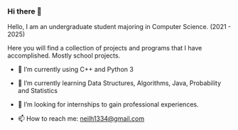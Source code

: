 ### Hi there 👋

<!--
**NightFall28/NightFall28** is a ✨ _special_ ✨ repository because its `README.md` (this file) appears on your GitHub profile.

Here are some ideas to get you started:

- 🔭 I’m currently working on ...
- 🌱 I’m currently learning ...
- 👯 I’m looking to collaborate on ...
- 🤔 I’m looking for help with ...
- 💬 Ask me about ...
- 📫 How to reach me: ...
- 😄 Pronouns: ...
- ⚡ Fun fact: ...
--> 
Hello, I am an undergraduate student majoring in Computer Science. (2021 - 2025)

Here you will find a collection of projects and programs that I have accomplished. Mostly school projects.

- 🔭 I’m currently using C++ and Python 3

- 🌱 I’m currently learning Data Structures, Algorithms, Java, Probability and Statistics

- 💬 I’m looking for internships to gain professional experiences.

- 📫 How to reach me: neilh1334@gmail.com

